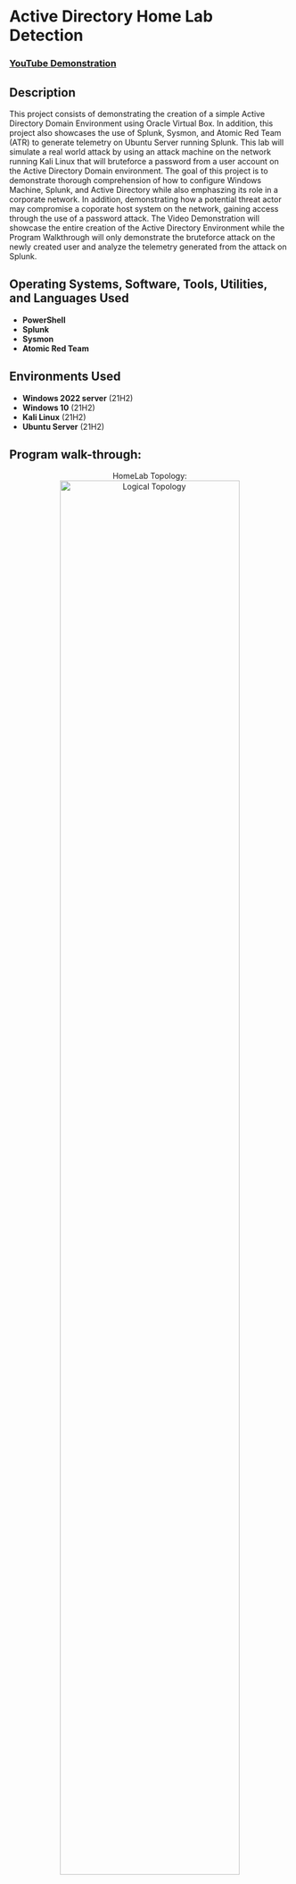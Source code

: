 <h1>Active Directory Home Lab Detection</h1>

 ### [YouTube Demonstration](https://youtu.be/7eJexJVCqJo)

<h2>Description</h2>
This project consists of demonstrating the creation of a simple Active Directory Domain Environment using Oracle Virtual Box. In addition, this project also showcases the use of Splunk, Sysmon, and Atomic Red Team (ATR) to generate telemetry on Ubuntu Server running Splunk. This lab will simulate a real world attack by using an attack machine on the network running Kali Linux that will bruteforce a password from a user account on the Active Directory Domain environment. The goal of this project is to demonstrate thorough comprehension of how to configure Windows Machine, Splunk, and Active Directory while also emphaszing its role in a corporate network. In addition, demonstrating how a potential threat actor may compromise a coporate host system on the network, gaining access through the use of a password attack. The Video Demonstration will showcase the entire creation of the Active Directory Environment while the Program Walkthrough will only demonstrate the bruteforce attack on the newly created user and analyze the telemetry generated from the attack on Splunk.
<br />


<h2>Operating Systems, Software, Tools, Utilities, and Languages Used</h2>

- <b>PowerShell</b> 
- <b>Splunk</b>
- <b>Sysmon</b>
- <b>Atomic Red Team</b>

<h2>Environments Used </h2>

- <b>Windows 2022 server</b> (21H2)
- <b>Windows 10</b> (21H2)
- <b>Kali Linux</b> (21H2)
- <b>Ubuntu Server</b> (21H2)

<h2>Program walk-through:</h2>

<p align="center">
HomeLab Topology: <br/>
<img src="https://i.imgur.com/Yl5vBCb.png" height="80%" width="80%" alt="Logical Topology"/>
<br />
<br />
Creating a User on the Active Directory Domain Controller (ADDC) and assigning it to a group:  <br/>
<img src="https://i.imgur.com/vTW0Itp.png" height="80%" width="80%" alt="New User"/>
<br />
<br />
Using Kali Linux Attack Machine to perform brute force attack through the use of Crowbar on Host victim machine: <br/>
<img src="https://i.imgur.com/M6gn4C7.png" height="80%" width="80%" alt="Kali Linux Attack Machine"/>
<br />
<br />
View the generated telemetry or Events through Splunk:  <br/>
<img src="https://i.imgur.com/yEfon2w.png" height="80%" width="80%" alt="Splunk"/>
<br />
<br />
Identifying the source of the bruteforce attack on Splunk:  <br/>
<img src="https://i.imgur.com/nx6sLG9.png" height="80%" width="80%" alt="Splunk data and logs"/>
<br />
<br />
Using Atomic Red Team to generate data/logs by creating a new local user account and testing the security of Windows 10 target machine:  <br/>
<img src="https://i.imgur.com/kZxjlZY.png" height="80%" width="80%" alt="Atomic Red Team test"/>
<br />
<br />
Observe the NewLocalUser account on Splunk:  <br/>
<img src="https://i.imgur.com/pMs68St.png" height="80%" width="80%" alt="New Local User"/>
</p>

<!--
 ```diff
- text in red
+ text in green
! text in orange
# text in gray
@@ text in purple (and bold)@@
```
--!>
